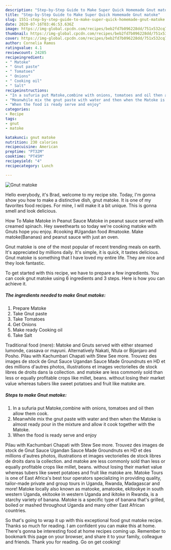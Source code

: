 ```yaml
---
description: "Step-by-Step Guide to Make Super Quick Homemade Gnut matoke"
title: "Step-by-Step Guide to Make Super Quick Homemade Gnut matoke"
slug: 1551-step-by-step-guide-to-make-super-quick-homemade-gnut-matoke
date: 2020-07-16T03:46:53.636Z
image: https://img-global.cpcdn.com/recipes/beb2fd7b096228dd/751x532cq70/gnut-matoke-recipe-main-photo.jpg
thumbnail: https://img-global.cpcdn.com/recipes/beb2fd7b096228dd/751x532cq70/gnut-matoke-recipe-main-photo.jpg
cover: https://img-global.cpcdn.com/recipes/beb2fd7b096228dd/751x532cq70/gnut-matoke-recipe-main-photo.jpg
author: Cornelia Ramos
ratingvalue: 4.1
reviewcount: 24285
recipeingredient:
- " Matoke"
- " Gnut paste"
- " Tomatoes"
- " Onions"
- " Cooking oil"
- " Salt"
recipeinstructions:
- "In a sufuria put Matoke,combine with onions, tomatoes and oil then allow them cook."
- "Meanwhile mix the gnut paste with water and then when the Matoke is almost ready pour in the mixture and allow it cook together with the Matoke."
- "When the food is ready serve and enjoy"
categories:
- Recipe
tags:
- gnut
- matoke

katakunci: gnut matoke 
nutrition: 230 calories
recipecuisine: American
preptime: "PT32M"
cooktime: "PT45M"
recipeyield: "4"
recipecategory: Lunch

---
```



![Gnut matoke](https://img-global.cpcdn.com/recipes/beb2fd7b096228dd/751x532cq70/gnut-matoke-recipe-main-photo.jpg)

Hello everybody, it's Brad, welcome to my recipe site. Today, I'm gonna show you how to make a distinctive dish, gnut matoke. It is one of my favorites food recipes. For mine, I will make it a bit unique. This is gonna smell and look delicious.

How To Make Matoke in Peanut Sauce Matoke in peanut sauce served with creamed spinach. Hey sweethearts so today we&#39;re cooking matoke with Gnuts hope you enjoy. #cooking #Ugandan food #matooke. Make matoke(Bananas) and peanut sauce with just an oven.

Gnut matoke is one of the most popular of recent trending meals on earth. It's appreciated by millions daily. It's simple, it is quick, it tastes delicious. Gnut matoke is something that I have loved my entire life. They are nice and they look fantastic.


To get started with this recipe, we have to prepare a few ingredients. You can cook gnut matoke using 6 ingredients and 3 steps. Here is how you can achieve it.

<!--inarticleads1-->

##### The ingredients needed to make Gnut matoke:

1. Prepare  Matoke
1. Take  Gnut paste
1. Take  Tomatoes
1. Get  Onions
1. Make ready  Cooking oil
1. Take  Salt


Traditional food (mere): Matoke and Gnuts served with either steamed lumonde, cassava or mayuni. Alternatively Nakati, Ntula or Bijanjaro and Posho. Pilau with Kachumbari Chapati with Stew See more. Trouvez des images de stock de Gnut Sauce Ugandan Sauce Made Groundnuts en HD et des millions d&#39;autres photos, illustrations et images vectorielles de stock libres de droits dans la collection. and matoke are less commonly sold than less or equally proﬁtable crops like millet, beans. without losing their market value whereas tubers like sweet potatoes and fruit like matoke are. 

<!--inarticleads2-->

##### Steps to make Gnut matoke:

1. In a sufuria put Matoke,combine with onions, tomatoes and oil then allow them cook.
1. Meanwhile mix the gnut paste with water and then when the Matoke is almost ready pour in the mixture and allow it cook together with the Matoke.
1. When the food is ready serve and enjoy


Pilau with Kachumbari Chapati with Stew See more. Trouvez des images de stock de Gnut Sauce Ugandan Sauce Made Groundnuts en HD et des millions d&#39;autres photos, illustrations et images vectorielles de stock libres de droits dans la collection. and matoke are less commonly sold than less or equally proﬁtable crops like millet, beans. without losing their market value whereas tubers like sweet potatoes and fruit like matoke are. Matoke Tours is one of East Africa&#39;s best tour operators specializing in providing quality, tailor-made private and group tours in Uganda, Rwanda, Madagascar and more! Matoke locally also known as matooke, amatooke, ekitookye in south western Uganda, ekitooke in western Uganda and ikitoke in Rwanda, is a starchy variety of banana. Matoke is a specific type of banana that&#39;s grilled, boiled or mashed throughout Uganda and many other East African countries. 

So that's going to wrap it up with this exceptional food gnut matoke recipe. Thanks so much for reading. I am confident you can make this at home. There's gonna be interesting food at home recipes coming up. Remember to bookmark this page on your browser, and share it to your family, colleague and friends. Thank you for reading. Go on get cooking!
